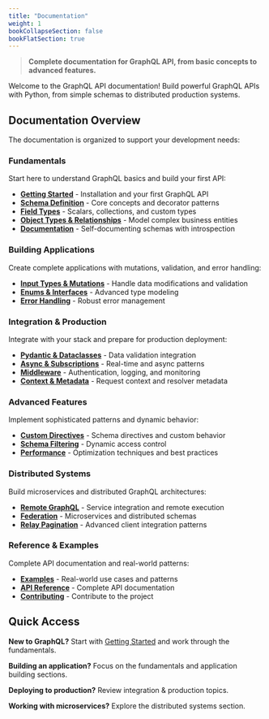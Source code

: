 ```yaml
---
title: "Documentation"
weight: 1
bookCollapseSection: false
bookFlatSection: true
---
```


> **Complete documentation for GraphQL API, from basic concepts to advanced features.**

Welcome to the GraphQL API documentation! Build powerful GraphQL APIs with Python, from simple schemas to distributed production systems.

## Documentation Overview

The documentation is organized to support your development needs:

### Fundamentals
Start here to understand GraphQL basics and build your first API:

- **[Getting Started](getting-started/)** - Installation and your first GraphQL API
- **[Schema Definition](defining-schemas/)** - Core concepts and decorator patterns
- **[Field Types](field-types/)** - Scalars, collections, and custom types
- **[Object Types & Relationships](object-types/)** - Model complex business entities
- **[Documentation](documentation/)** - Self-documenting schemas with introspection

### Building Applications
Create complete applications with mutations, validation, and error handling:

- **[Input Types & Mutations](mutations/)** - Handle data modifications and validation
- **[Enums & Interfaces](enums-interfaces/)** - Advanced type modeling
- **[Error Handling](error-handling/)** - Robust error management

### Integration & Production
Integrate with your stack and prepare for production deployment:

- **[Pydantic & Dataclasses](pydantic-and-dataclasses/)** - Data validation integration
- **[Async & Subscriptions](async-and-subscriptions/)** - Real-time and async patterns
- **[Middleware](middleware/)** - Authentication, logging, and monitoring
- **[Context & Metadata](context-metadata/)** - Request context and resolver metadata

### Advanced Features
Implement sophisticated patterns and dynamic behavior:

- **[Custom Directives](directives/)** - Schema directives and custom behavior
- **[Schema Filtering](schema-filtering/)** - Dynamic access control
- **[Performance](performance/)** - Optimization techniques and best practices

### Distributed Systems
Build microservices and distributed GraphQL architectures:

- **[Remote GraphQL](remote-graphql/)** - Service integration and remote execution
- **[Federation](federation/)** - Microservices and distributed schemas
- **[Relay Pagination](pagination-relay/)** - Advanced client integration patterns

### Reference & Examples
Complete API documentation and real-world patterns:

- **[Examples](examples/)** - Real-world use cases and patterns
- **[API Reference](api-reference/)** - Complete API documentation
- **[Contributing](contributing/)** - Contribute to the project

## Quick Access

**New to GraphQL?** Start with [Getting Started](getting-started/) and work through the fundamentals.

**Building an application?** Focus on the fundamentals and application building sections.

**Deploying to production?** Review integration & production topics.

**Working with microservices?** Explore the distributed systems section.